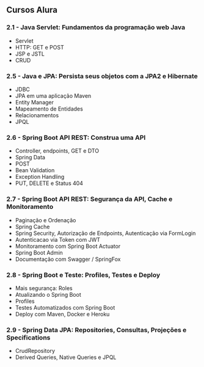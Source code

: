 ## Cursos Alura
### 2.1 - Java Servlet: Fundamentos da programação web Java
- Servlet
- HTTP: GET e POST
- JSP e JSTL
- CRUD

### 2.5 - Java e JPA: Persista seus objetos com a JPA2 e Hibernate
- JDBC
- JPA em uma aplicação Maven
- Entity Manager
- Mapeamento de Entidades
- Relacionamentos
- JPQL

### 2.6 - Spring Boot API REST: Construa uma API
- Controller, endpoints, GET e DTO
- Spring Data
- POST
- Bean Validation
- Exception Handling
- PUT, DELETE e Status 404

### 2.7 - Spring Boot API REST: Segurança da API, Cache e Monitoramento
- Paginação e Ordenação
- Spring Cache
- Spring Security, Autorização de Endpoints, Autenticação via FormLogin
- Autenticacao via Token com JWT
- Monitoramento com Spring Boot Actuator
- Spring Boot Admin
- Documentação com Swagger / SpringFox

### 2.8 - Spring Boot e Teste: Profiles, Testes e Deploy
- Mais segurança: Roles
- Atualizando o Spring Boot
- Profiles
- Testes Automatizados com Spring Boot
- Deploy com Maven, Docker e Heroku

### 2.9 - Spring Data JPA: Repositories, Consultas, Projeções e Specifications
- CrudRepository
- Derived Queries, Native Queries e JPQL